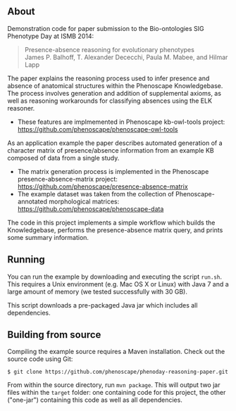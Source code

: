 About
-----

Demonstration code for paper submission to the Bio-ontologies SIG Phenotype Day at ISMB 2014:

> Presence-absence reasoning for evolutionary phenotypes  
> James P. Balhoff, T. Alexander Dececchi, Paula M. Mabee, and Hilmar Lapp

The paper explains the reasoning process used to infer presence and absence of anatomical structures within the Phenoscape Knowledgebase. The process involves generation and addition of supplemental axioms, as well as reasoning workarounds for classifying absences using the ELK reasoner. 
* These features are implmemented in Phenoscape kb-owl-tools project: https://github.com/phenoscape/phenoscape-owl-tools

As an application example the paper describes automated generation of a character matrix of presence/absence information from an example KB composed of data from a single study.
* The matrix generation process is implemented in the Phenoscape presence-absence-matrix project: https://github.com/phenoscape/presence-absence-matrix
* The example dataset was taken from the collection of Phenoscape-annotated morphological matrices: https://github.com/phenoscape/phenoscape-data

The code in this project implements a simple workflow which builds the Knowledgebase, performs the presence-absence matrix query, and prints some summary information.

Running
-------

You can run the example by downloading and executing the script `run.sh`. This requires a Unix environment (e.g. Mac OS X or Linux) with Java 7 and a large amount of memory (we tested successfully with 30 GB).

This script downloads a pre-packaged Java jar which includes all dependencies.

Building from source
--------------------

Compiling the example source requires a Maven installation. Check out the source code using Git: 
```
$ git clone https://github.com/phenoscape/phenoday-reasoning-paper.git
```

From within the source directory, run `mvn package`. This will output two jar files within the `target` folder: one containing code for this project, the other ("one-jar") containing this code as well as all dependencies.
